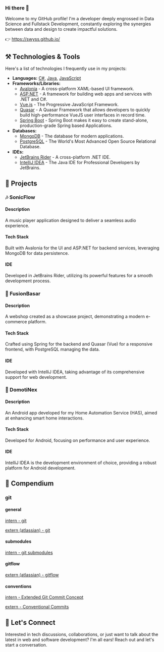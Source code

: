 ### Hi there 👋

Welcome to my GitHub profile!
I'm a developer deeply engrossed in Data Science and Fullstack Development, constantly exploring the synergies between data and design to create impactful solutions.

👉 https://swyss.github.io/

## ⚒️ Technologies & Tools

Here's a list of technologies I frequently use in my projects:

- **Languages:** [C#](https://docs.microsoft.com/en-us/dotnet/csharp/), [Java](https://www.oracle.com/java/), [JavaScript](https://developer.mozilla.org/en-US/docs/Web/JavaScript)
- **Frameworks/Libraries:**
  - [Avalonia](https://avaloniaui.net/) - A cross-platform XAML-based UI framework.
  - [ASP.NET](https://dotnet.microsoft.com/en-us/apps/aspnet) - A framework for building web apps and services with .NET and C#.
  - [Vue.js](https://vuejs.org/) - The Progressive JavaScript Framework.
  - [Quasar](https://quasar.dev/) - A Quasar Framework that allows developers to quickly build high-performance VueJS user interfaces in record time.
  - [Spring Boot](https://spring.io/projects/spring-boot) - Spring Boot makes it easy to create stand-alone, production-grade Spring based Applications.
- **Databases:**
  - [MongoDB](https://www.mongodb.com/) - The database for modern applications.
  - [PostgreSQL](https://www.postgresql.org/) - The World's Most Advanced Open Source Relational Database.
- **IDEs:**
  - [JetBrains Rider](https://www.jetbrains.com/rider/) - A cross-platform .NET IDE.
  - [IntelliJ IDEA](https://www.jetbrains.com/idea/) - The Java IDE for Professional Developers by JetBrains.

## 🚀 Projects

### 🎶 SonicFlow
#### Description
A music player application designed to deliver a seamless audio experience.
#### Tech Stack
Built with Avalonia for the UI and ASP.NET for backend services, leveraging MongoDB for data persistence.
#### IDE
Developed in JetBrains Rider, utilizing its powerful features for a smooth development process.

### 🛒 FusionBasar
#### Description
A webshop created as a showcase project, demonstrating a modern e-commerce platform.
#### Tech Stack
Crafted using Spring for the backend and Quasar (Vue) for a responsive frontend, with PostgreSQL managing the data.
#### IDE
Developed with IntelliJ IDEA, taking advantage of its comprehensive support for web development.

### 🏡 DomotiNex
#### Description
An Android app developed for my Home Automation Service (HAS), aimed at enhancing smart home interactions.
#### Tech Stack
Developed for Android, focusing on performance and user experience.
#### IDE
IntelliJ IDEA is the development environment of choice, providing a robust platform for Android development.

## 🔖 Compendium

### git

#### general

[intern - git](./dev/git_readme.md)

[extern (atlassian) - git](https://www.atlassian.com/git/tutorials/setting-up-a-repository)

#### submodules

[intern - git submodules](./dev/git-submodules.md)

#### gitflow

[extern (atlassian) - gitflow](https://www.atlassian.com/git/tutorials/comparing-workflows/gitflow-workflow)

#### conventions

[intern - Extended Git Commit Concept](./dev/git_ExtendedGitCommit.md)

[extern - Conventional Commits](https://www.conventionalcommits.org/en/v1.0.0/)


## 💬 Let's Connect
Interested in tech discussions, collaborations, or just want to talk about the latest in web and software development? I'm all ears! Reach out and let's start a conversation.
